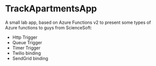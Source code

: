 # TrackApartmentsApp

A small lab app, based on Azure Functions v2 to present some types of Azure functions to guys from ScienceSoft:

  - Http Trigger
  - Queue Trigger
  - Timer Trigger
  - Twilio binding
  - SendGrid binding
  
